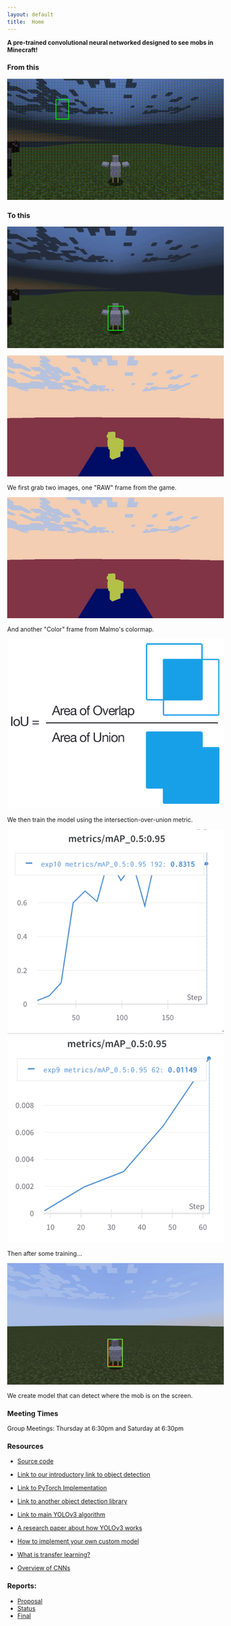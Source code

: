 ```yaml
---
layout: default
title:  Home
---
```


**A pre-trained convolutional neural networked designed to see mobs in Minecraft!**

### From this

![Alt Text](img/chicken-model.gif)

###  To this

![Alt Text](img/chicken-model-improved.gif)



![Colormap Chicken](img/image3.png "Diagram for Proposal")

We first grab two images, one "RAW" frame from the game.

![Colormap Chicken](img/image3.png "Diagram for Proposal")

And another "Color" frame from Malmo's colormap.

![IOU Box](img/image1.png "Diagram for Proposal")

We then train the model using the intersection-over-union metric.

![Chart1](img/image4.png "Diagram for Proposal")
![Chart2](img/image5.png "Diagram for Proposal")

Then after some training...


![Final Bounding Box](img/image6.png "Diagram for Proposal")

We create model that can detect where the mob is on the screen.


### Meeting Times

Group Meetings: Thursday at 6:30pm and Saturday at 6:30pm


### Resources

* [Source code](https://github.com/KimJee/Phoenix)

* [Link to our introductory link to object detection](https://stackabuse.com/object-detection-with-imageai-in-python/)

* [Link to PyTorch Implementation](https://github.com/eriklindernoren/PyTorch-YOLOv3)

* [Link to another object detection library](https://github.com/OlafenwaMoses/ImageAI)

* [Link to main YOLOv3 algorithm](https://github.com/ultralytics/yolov3)

* [A research paper about  how YOLOv3 works](https://pjreddie.com/media/files/papers/YOLOv3.pdf) 

* [How to implement your own custom model](https://imageai.readthedocs.io/en/latest/customdetection/)

* [What is transfer learning?](https://appsilon.com/transfer-learning-introduction/)

* [Overview of CNNs](https://towardsdatascience.com/a-comprehensive-guide-to-convolutional-neural-networks-the-eli5-way-3bd2b1164a53?gi=2a61e97f5a9d)


### Reports:

* [Proposal](proposal.html)
* [Status](status.html)
* [Final](final.html)

